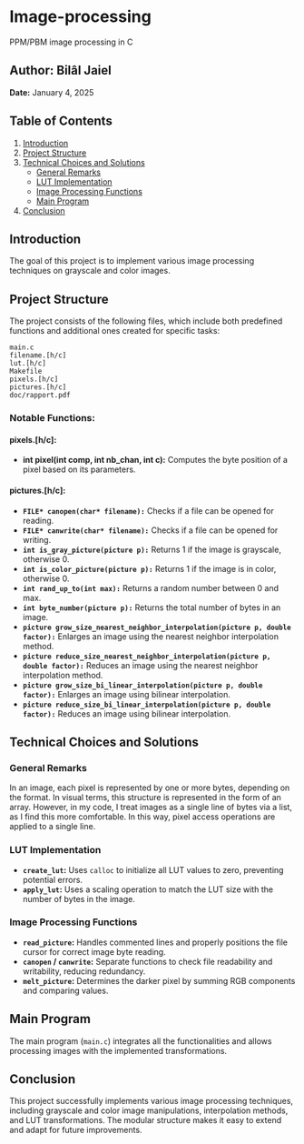 # Image-processing
PPM/PBM image processing in C

## Author: Bilâl Jaiel  
**Date:** January 4, 2025  

## Table of Contents
1. [Introduction](#introduction)
2. [Project Structure](#project-structure)
3. [Technical Choices and Solutions](#technical-choices-and-solutions)
   - [General Remarks](#general-remarks)
   - [LUT Implementation](#lut-implementation)
   - [Image Processing Functions](#image-processing-functions)
   - [Main Program](#main-program)
4. [Conclusion](#conclusion)

## Introduction
The goal of this project is to implement various image processing techniques on grayscale and color images.

## Project Structure
The project consists of the following files, which include both predefined functions and additional ones created for specific tasks:

```
main.c
filename.[h/c]
lut.[h/c]
Makefile
pixels.[h/c]
pictures.[h/c]
doc/rapport.pdf
```

### Notable Functions:
#### pixels.[h/c]:
- **int pixel(int comp, int nb_chan, int c):** Computes the byte position of a pixel based on its parameters.

#### pictures.[h/c]:
- **`FILE* canopen(char* filename):`** Checks if a file can be opened for reading.
- **`FILE* canwrite(char* filename):`** Checks if a file can be opened for writing.
- **`int is_gray_picture(picture p):`** Returns 1 if the image is grayscale, otherwise 0.
- **`int is_color_picture(picture p):`** Returns 1 if the image is in color, otherwise 0.
- **`int rand_up_to(int max):`** Returns a random number between 0 and max.
- **`int byte_number(picture p):`** Returns the total number of bytes in an image.
- **`picture grow_size_nearest_neighbor_interpolation(picture p, double factor):`** Enlarges an image using the nearest neighbor interpolation method.
- **`picture reduce_size_nearest_neighbor_interpolation(picture p, double factor):`** Reduces an image using the nearest neighbor interpolation method.
- **`picture grow_size_bi_linear_interpolation(picture p, double factor):`** Enlarges an image using bilinear interpolation.
- **`picture reduce_size_bi_linear_interpolation(picture p, double factor):`** Reduces an image using bilinear interpolation.

## Technical Choices and Solutions

### General Remarks
In an image, each pixel is represented by one or more bytes, depending on the format. In visual terms, this structure is represented in the form of an array. However, in my code, I treat images as a single line of bytes via a list, as I find this more comfortable. In this way, pixel access operations are applied to a single line.

### LUT Implementation
- **`create_lut`:** Uses `calloc` to initialize all LUT values to zero, preventing potential errors.
- **`apply_lut`:** Uses a scaling operation to match the LUT size with the number of bytes in the image.

### Image Processing Functions
- **`read_picture`:** Handles commented lines and properly positions the file cursor for correct image byte reading.
- **`canopen` / `canwrite`:** Separate functions to check file readability and writability, reducing redundancy.
- **`melt_picture`:** Determines the darker pixel by summing RGB components and comparing values.

## Main Program
The main program (`main.c`) integrates all the functionalities and allows processing images with the implemented transformations.

## Conclusion
This project successfully implements various image processing techniques, including grayscale and color image manipulations, interpolation methods, and LUT transformations. The modular structure makes it easy to extend and adapt for future improvements.
